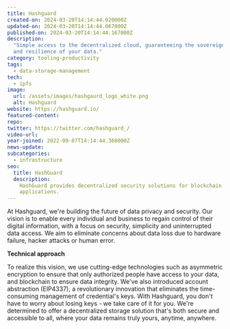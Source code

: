 ```yaml
---
title: Hashguard
created-on: 2024-03-20T14:14:44.020000Z
updated-on: 2024-03-20T14:14:44.067000Z
published-on: 2024-03-20T14:14:44.167000Z
description:
  "Simple access to the decentralized cloud, guaranteeing the sovereignty
  and resilience of your data."
category: tooling-productivity
tags:
  - data-storage-management
tech:
  - ipfs
image:
  url: /assets/images/hashgaurd_logo_white.png
  alt: Hashguard
website: https://hashguard.io/
featured-content:
repo:
twitter: https://twitter.com/hashguard_/
video-url:
year-joined: 2022-09-07T14:14:44.368000Z
news-update:
subcategories:
  - infrastructure
seo:
  title: HashGuard
  description:
    HashGuard provides decentralized security solutions for blockchain
    applications.
---
```


At Hashguard, we're building the future of data privacy and security. Our vision is to enable every individual and business to regain control of their digital information, with a focus on security, simplicity and uninterrupted data access. We aim to eliminate concerns about data loss due to hardware failure, hacker attacks or human error.

**Technical approach**

To realize this vision, we use cutting-edge technologies such as asymmetric encryption to ensure that only authorized people have access to your data, and blockchain to ensure data integrity. We've also introduced account abstraction (EIP4337), a revolutionary innovation that eliminates the time-consuming management of credential's keys. With Hashguard, you don't have to worry about losing keys - we take care of it for you. We're determined to offer a decentralized storage solution that's both secure and accessible to all, where your data remains truly yours, anytime, anywhere.
